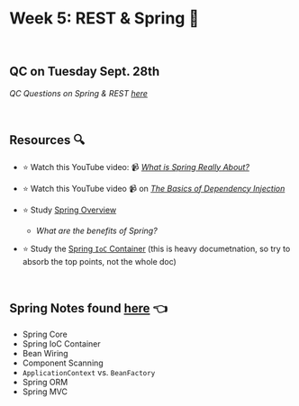 # Week 5: REST & Spring 🍃
<br>

## QC on Tuesday Sept. 28th
*QC Questions on Spring & REST [here](https://github.com/210823-Enterprise/demos/blob/main/week5/qc-questions.md)*

<br>

## Resources 🔍
- :star: Watch this YouTube video: 📹 [*What is Spring Really About?*](https://www.youtube.com/watch?v=gq4S-ovWVlM)

- :star: Watch this YouTube video 📹 on [*The Basics of Dependency Injection*](https://www.youtube.com/watch?v=GB8k2-Egfv0)

- :star: Study [Spring Overview](https://www.javatpoint.com/spring-tutorial)
  - *What are the benefits of Spring?* 

- :star: Study the [Spring `IoC` Container](https://docs.spring.io/spring-framework/docs/3.2.x/spring-framework-reference/html/beans.html) (this is heavy documetnation, so try to absorb the top points, not the whole doc)

<br>

## Spring Notes found [here](https://github.com/210823-Enterprise/demos/edit/main/week5/notes) 👈
- Spring Core
- Spring IoC Container
- Bean Wiring
- Component Scanning
- `ApplicationContext` vs. `BeanFactory`
- Spring ORM
- Spring MVC
